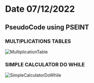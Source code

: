 # Date 07/12/2022

## PseudoCode using PSEINT

###  MULTIPLICATIONS TABLES

![MultiplicationTable](https://user-images.githubusercontent.com/44917179/206362533-c0cb2f0b-cf7e-4acf-8ccd-060fc4eca76d.png)



### SIMPLE CALCULATOR DO WHILE

![SimpleCalculatorDoWhile](https://user-images.githubusercontent.com/44917179/206367880-1c3c2f19-6e70-4dbf-86d1-1ad0fc181bab.png)
